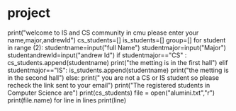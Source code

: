 # project
print("welcome to IS and CS community in cmu  please enter your name,major,andrewId")
cs_students=[]
is_students=[]
group=[]
for student in range (2):
 studentname=input("full Name")
 studentmajor=input("Major")
 studentandrewId=input("andrew Id")
 if studentmajor=="CS" :
   cs_students.append(studentname)
   print("the metting is in the first hall")
 elif studentmajor=="IS":
    is_students.append(studentname)
    print("the metting is in the second hall")
 else: 
     print(" you are not a CS or IS student so please recheck the link sent to your email")
print("The  registered students in Computer Science are")
print(cs_students)
file = open("alumini.txt","r")
print(file.name)
for line in lines
print(line)
